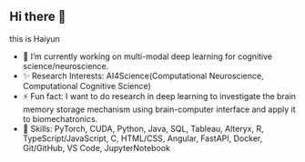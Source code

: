 ## Hi there 👋


this is Haiyun
- 🔭 I’m currently working on multi-modal deep learning for cognitive science/neuroscience. 
- ✨ Research Interests: AI4Science(Computational Neuroscience, Computational Cognitive Science) 
- ⚡ Fun fact: I want to do research in deep learning to investigate the brain memory storage mechanism using brain-computer interface and apply it to biomechatronics.
- 🔧 Skills: PyTorch, CUDA, Python, Java, SQL, Tableau, Alteryx, R, TypeScript/JavaScript, C, HTML/CSS, Angular, FastAPI, Docker, Git/GitHub, VS Code, JupyterNotebook

<!--
**ZoeyLLL/ZoeyLLL** is a ✨ _special_ ✨ repository because its `README.md` (this file) appears on your GitHub profile.
-->



